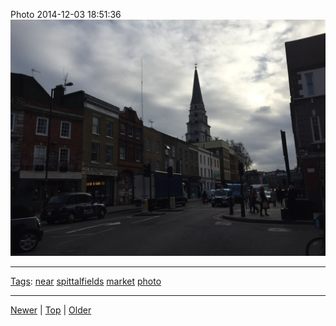 <!--
title: Photo 2014-12-03 18
date: 2020-06-28T14:51:45.032Z
tags: near, spittalfields, market, photo
-->





Photo 2014-12-03 18:51:36
![](104259306802-0.jpg)

<!--BOTTOM-POST-NAVIGATION-->
---

[Tags](tags.md): [near](tag-near.md) [spittalfields](tag-spittalfields.md) [market](tag-market.md) [photo](tag-photo.md)

---

[Newer](103975924397.md) | [Top](index.md) | [Older](104259354257.md)